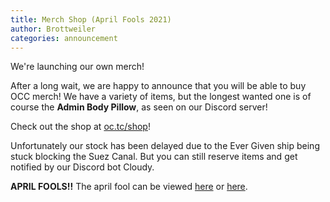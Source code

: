 ```yaml
---
title: Merch Shop (April Fools 2021)
author: Brottweiler
categories: announcement
---
```


We're launching our own merch!

After a long wait, we are happy to announce that you will be able to buy OCC merch! We have a variety of items, but the longest wanted one is of course the **Admin Body Pillow**, as seen on our Discord server!

Check out the shop at [oc.tc/shop](https://oc.tc/shop/)!

Unfortunately our stock has been delayed due to the Ever Given ship being stuck blocking the Suez Canal. But you can still reserve items and get notified by our Discord bot Cloudy.

**APRIL FOOLS!!** The april fool can be viewed [here](https://web.archive.org/web/20210401213021/https://oc.tc/shop/) or [here](https://archive.ph/noQnZ).
